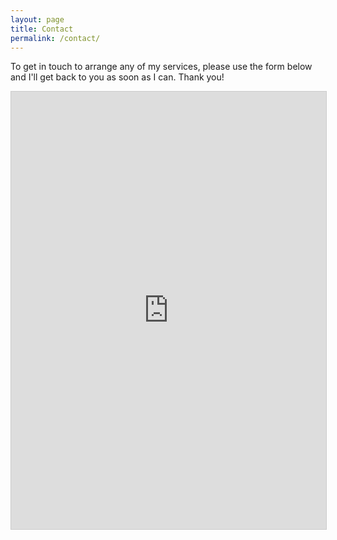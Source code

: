 ```yaml
---
layout: page
title: Contact
permalink: /contact/
---
```


To get in touch to arrange any of my services, please use the form below and I'll get back to you as soon as I can. Thank you!

<iframe class="airtable-embed" src="https://airtable.com/embed/appzQK60AVK3PA1ov/pag5vxgpidVZxzfPJ/form" frameborder="0" onmousewheel="" width="100%" height="700" style="background: transparent; border: 1px solid #ccc;"></iframe>